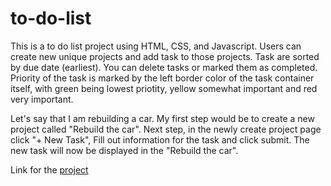 # to-do-list

This is a to do list project using HTML, CSS, and Javascript.
Users can create new unique projects and add task to those projects.
Task are sorted by due date (earliest). You can delete tasks or marked
them as completed. Priority of the task is marked by the left border color
of the task container itself, with green being lowest priotity, yellow somewhat
important and red very important.

Let's say that I am rebuilding a car. My first step would be
to create a new project called "Rebuild the car". Next step, in the
newly create project page click "+ New Task", Fill out information for
the task and click submit. The new task will now be displayed in the "Rebuild
the car".

Link for the [project](https://gt0221.github.io/to-do-list/)
